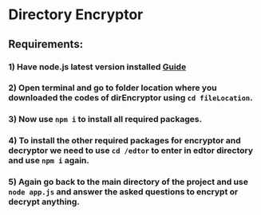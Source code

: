 # Directory Encryptor

## Requirements:
### 1) Have node.js latest version installed [Guide](https://docs.npmjs.com/downloading-and-installing-node-js-and-npm)
### 2) Open terminal and go to folder location where you downloaded the codes of dirEncryptor using `cd fileLocation`.
### 3) Now use `npm i` to install all required packages.
### 4) To install the other required packages for encryptor and decryptor we need to use `cd /edtor` to enter in edtor directory and use `npm i` again.
### 5) Again go back to the main directory of the project and use `node app.js` and answer the asked questions to encrypt or decrypt anything.
